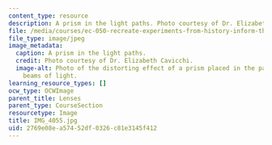 ```yaml
---
content_type: resource
description: A prism in the light paths. Photo courtesy of Dr. Elizabeth Cavicchi.
file: /media/courses/ec-050-recreate-experiments-from-history-inform-the-future-from-the-past-galileo-january-iap-2010/2769e08ea57452df0326c81e3145f412_IMG_4055.jpg
file_type: image/jpeg
image_metadata:
  caption: A prism in the light paths.
  credit: Photo courtesy of Dr. Elizabeth Cavicchi.
  image-alt: Photo of the distorting effect of a prism placed in the path of the three
    beams of light.
learning_resource_types: []
ocw_type: OCWImage
parent_title: Lenses
parent_type: CourseSection
resourcetype: Image
title: IMG_4055.jpg
uid: 2769e08e-a574-52df-0326-c81e3145f412
---
```

